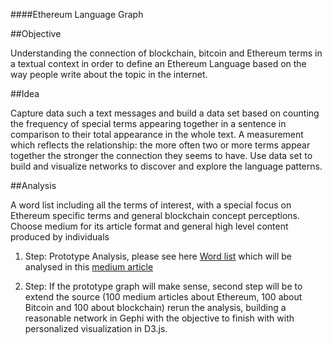 ####Ethereum Language Graph

##Objective

Understanding the connection of blockchain, bitcoin and Ethereum terms in a textual context in order to define an Ethereum Language based on the way people write about the topic in the internet.

##Idea

Capture data such a text messages and build a data set based on counting the frequency of special terms appearing together in a sentence in comparison to their total appearance in the whole text. A measurement which reflects the relationship: the more often two or more terms appear together the stronger the connection they seems to have. Use data set to build and visualize networks to discover and explore the language patterns.

##Analysis

A word list including all the terms of interest, with a special focus on Ethereum specific terms and general blockchain concept perceptions. Choose medium for its article format and general high level content produced by individuals  

1. Step: Prototype Analysis, please see here [Word list](/wordList.md) which will be analysed in this [medium article](https://media.consensys.net/programmable-blockchains-in-context-ethereum-s-future-cd8451eb421e#.k5mjkel5d)

2. Step: If the prototype graph will make sense, second step will be to extend the source (100 medium articles about Ethereum, 100 about Bitcoin and 100 about blockchain) rerun the analysis, building a reasonable network in Gephi with the objective to finish with with personalized visualization in D3.js. 
